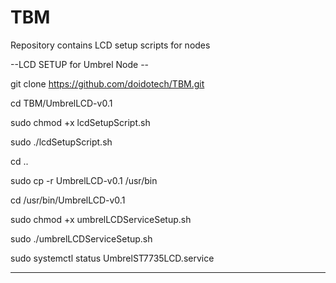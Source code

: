 # TBM
Repository contains LCD setup scripts for nodes

--LCD SETUP for Umbrel Node --

git clone https://github.com/doidotech/TBM.git

cd TBM/UmbrelLCD-v0.1

sudo chmod +x lcdSetupScript.sh

sudo ./lcdSetupScript.sh

cd ..

sudo cp -r UmbrelLCD-v0.1 /usr/bin

cd /usr/bin/UmbrelLCD-v0.1

sudo chmod +x umbrelLCDServiceSetup.sh

sudo ./umbrelLCDServiceSetup.sh

sudo systemctl status UmbrelST7735LCD.service

************************************************
